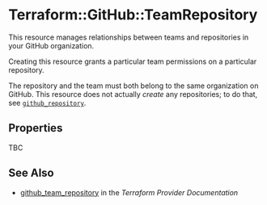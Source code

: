 # Terraform::GitHub::TeamRepository

This resource manages relationships between teams and repositories
in your GitHub organization.

Creating this resource grants a particular team permissions on a
particular repository.

The repository and the team must both belong to the same organization
on GitHub. This resource does not actually *create* any repositories;
to do that, see [`github_repository`](repository.html).

## Properties

TBC

## See Also

* [github_team_repository](https://www.terraform.io/docs/providers/github/r/team_repository.html) in the _Terraform Provider Documentation_